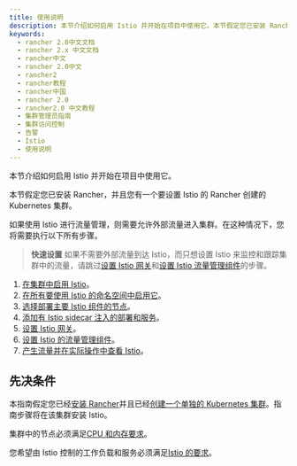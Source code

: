 ```yaml
---
title: 使用说明
description: 本节介绍如何启用 Istio 并开始在项目中使用它。本节假定您已安装 Rancher，并且您有一个要设置 Istio 的 Rancher 创建的 Kubernetes 集群。如果使用 Istio 进行流量管理，则需要允许外部流量进入集群。在这种情况下，您将需要执行以下所有步骤。
keywords:
  - rancher 2.0中文文档
  - rancher 2.x 中文文档
  - rancher中文
  - rancher 2.0中文
  - rancher2
  - rancher教程
  - rancher中国
  - rancher 2.0
  - rancher2.0 中文教程
  - 集群管理员指南
  - 集群访问控制
  - 告警
  - Istio
  - 使用说明
---
```


本节介绍如何启用 Istio 并开始在项目中使用它。

本节假定您已安装 Rancher，并且您有一个要设置 Istio 的 Rancher 创建的 Kubernetes 集群。

如果使用 Istio 进行流量管理，则需要允许外部流量进入集群。在这种情况下，您将需要执行以下所有步骤。

> **快速设置** 如果不需要外部流量到达 Istio，而只想设置 Istio 来监控和跟踪集群中的流量，请跳过[设置 Istio 网关](/docs/rancher2/cluster-admin/tools/istio/setup/gateway/_index)和[设置 Istio 流量管理组件](/docs/rancher2/cluster-admin/tools/istio/setup/set-up-traffic-management/_index)的步骤。

1. [在集群中启用 Istio](/docs/rancher2/cluster-admin/tools/istio/setup/enable-istio-in-cluster/_index)。
1. [在所有要使用 Istio 的命名空间中启用它](/docs/rancher2/cluster-admin/tools/istio/setup/enable-istio-in-namespace/_index)。
1. [选择部署主要 Istio 组件的节点](/docs/rancher2/cluster-admin/tools/istio/setup/node-selectors/_index)。
1. [添加有 Istio sidecar 注入的部署和服务](/docs/rancher2/cluster-admin/tools/istio/setup/deploy-workloads/_index)。
1. [设置 Istio 网关](/docs/rancher2/cluster-admin/tools/istio/setup/gateway/_index)。
1. [设置 Istio 的流量管理组件](/docs/rancher2/cluster-admin/tools/istio/setup/set-up-traffic-management/_index)。
1. [产生流量并在实际操作中查看 Istio](/docs/rancher2/cluster-admin/tools/istio/setup/view-traffic/_index)。

## 先决条件

本指南假定您已经[安装 Rancher](/docs/rancher2/installation/_index)并且已经[创建一个单独的 Kubernetes 集群](/docs/rancher2/cluster-provisioning/_index)。指南步骤将在该集群安装 Istio。

集群中的节点必须满足[CPU 和内存要求](/docs/rancher2/cluster-admin/tools/istio/resources/_index)。

您希望由 Istio 控制的工作负载和服务必须满足[Istio 的要求](https://istio.io/docs/setup/additional-setup/requirements/)。
